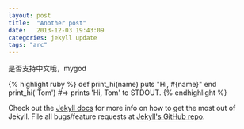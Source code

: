 ```yaml
---
layout: post
title:  "Another post"
date:   2013-12-03 19:43:09
categories: jekyll update
tags: "arc"
---
```

是否支持中文哦，mygod


{% highlight ruby %}
def print_hi(name)
  puts "Hi, #{name}"
end
print_hi('Tom')
#=> prints 'Hi, Tom' to STDOUT.
{% endhighlight %}

Check out the [Jekyll docs][jekyll] for more info on how to get the most out of Jekyll. File all bugs/feature requests at [Jekyll's GitHub repo][jekyll-gh].

[jekyll-gh]: https://github.com/mojombo/jekyll
[jekyll]:    http://jekyllrb.com
